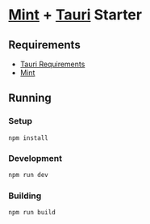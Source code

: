 # [Mint](https://github.com/mint-lang/mint) + [Tauri](https://github.com/tauri-apps/tauri) Starter

## Requirements

-   [Tauri Requirements](https://github.com/tauri-apps/tauri/wiki/01.-Introduction#setting-up-your-environment)
-   [Mint](https://www.mint-lang.com/install)

## Running

### Setup

```
npm install
```

### Development

```bash
npm run dev
```

### Building

```bash
npm run build
```
